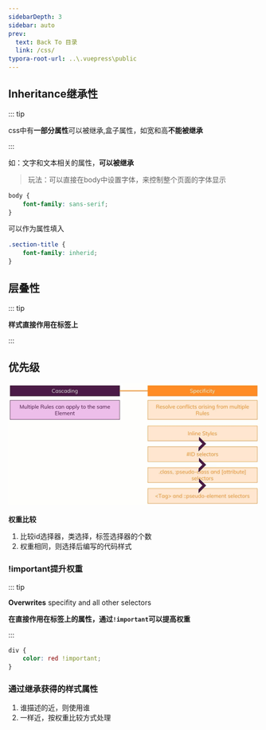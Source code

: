 ```yaml
---
sidebarDepth: 3
sidebar: auto
prev:
  text: Back To 目录
  link: /css/
typora-root-url: ..\.vuepress\public
---
```




## Inheritance继承性

::: tip

css中有**一部分属性**可以被继承,盒子属性，如宽和高**不能被继承**

:::

如：文字和文本相关的属性，**可以被继承**

>  玩法：可以直接在body中设置字体，来控制整个页面的字体显示

```css
body {
	font-family: sans-serif;
}
```

可以作为属性填入

```css
.section-title {
	font-family: inherid;
}
```



## 层叠性

::: tip

**样式直接作用在标签上**

:::



## 优先级



![202112081225792](/images/css/202112081225792.jpg)

**权重比较**

1. 比较id选择器，类选择，标签选择器的个数
2. 权重相同，则选择后编写的代码样式

### !important提升权重

::: tip

**Overwrites** specifity and all other selectors

**在直接作用在标签上的属性，通过`!important`可以提高权重**

:::

```css
div {
	color: red !important;
}
```



### 通过继承获得的样式属性

1. 谁描述的近，则使用谁
2. 一样近，按权重比较方式处理